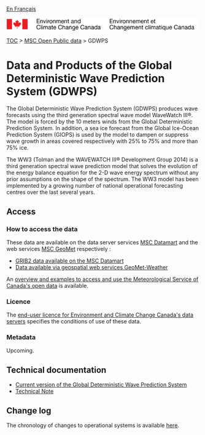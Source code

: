 [En Français](readme_gdwps_fr.md)

![ECCC logo](../../img_eccc-logo.png)

[TOC](../../readme_en.md) > [MSC Open Public data](../readme_en.md) > GDWPS

# Data and Products of the Global Deterministic Wave Prediction System (GDWPS) 

The Global Deterministic Wave Prediction System (GDWPS) produces wave forecasts using the third generation spectral wave model WaveWatch III®. The model is forced by the 10 meters winds from the Global Deterministic Prediction System. In addition, a sea ice forecast from the Global Ice-Ocean Prediction System (GIOPS) is used by the model to dampen or suppress wave growth in areas covered respectively with 25% to 75% and more than 75% ice.

The WW3 (Tolman and the WAVEWATCH III® Development Group 2014) is a third generation spectral wave prediction model that solves the evolution of the energy balance equation for the 2-D wave energy spectrum without any prior assumptions on the shape of the spectrum. The WW3 model has been implemented by a growing number of national operational forecasting centres over the last several years.

## Access

### How to access the data

These data are available on the data server services [MSC Datamart](../../msc-datamart/readme_en.md) and the web services [MSC GeoMet](../../msc-geomet/readme_en.md) respectively :

* [GRIB2 data available on the MSC Datamart](readme_gdwps-datamart_en.md) 
* [Data available via geospatial web services GeoMet-Weather](../../msc-geomet/readme_en.md)

An [overview and examples to access and use the Meteorological Service of Canada's open data](../../usage/readme_en.md) is available.

### Licence

The [end-user licence for Environment and Climate Change Canada's data servers](../../licence/readme_en.md) specifies the conditions of use of these data.

### Metadata

Upcoming.

## Technical documentation

* [Current version of the Global Deterministic Wave Prediction System](http://collaboration.cmc.ec.gc.ca/cmc/cmoi/product_guide/docs/tech_specifications/tech_specifications_GDWPS_1.3.1_e.pdf)
* [Technical Note](http://collaboration.cmc.ec.gc.ca/cmc/cmoi/product_guide/docs/tech_specifications/tech_specifications_GDWPS_1.3.1_e.pdf)

## Change log

The chronology of changes to operational systems is available [here](https://collaboration.cmc.ec.gc.ca/cmc/cmoi/product_guide/docs/changes_e.html).


